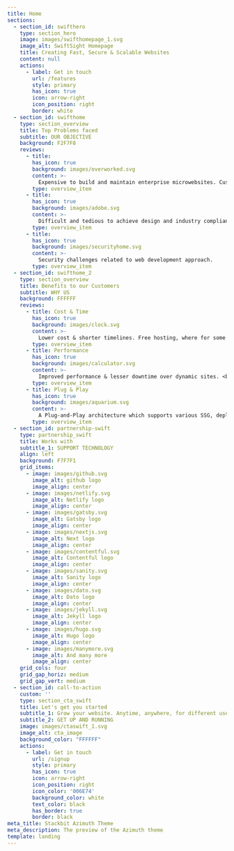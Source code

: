 ```yaml
---
title: Home
sections:
  - section_id: swifthero
    type: section_hero
    image: images/swifthomepage_1.svg
    image_alt: SwiftSight Homepage
    title: Creating Fast, Secure & Scalable Websites
    content: null
    actions:
      - label: Get in touch
        url: /features
        style: primary
        has_icon: true
        icon: arrow-right
        icon_position: right
        border: white
  - section_id: swifthome
    type: section_overview
    title: Top Problems faced
    subtitle: OUR OBJECTIVE
    background: F2F7F8
    reviews:
      - title:
        has_icon: true
        background: images/overworked.svg
        content: >-
          Expensive to build and maintain enterprise microwebsites. Custom building or using COTS products incurs heavy effort & licensing costs.
        type: overview_item
      - title: 
        has_icon: true
        background: images/adobe.svg
        content: >-
          Difficult and tedious to achieve design and industry compliance.
        type: overview_item
      - title: 
        has_icon: true
        background: images/securityhome.svg
        content: >-
          Security challenges related to web development approach.
        type: overview_item
  - section_id: swifthome_2
    type: section_overview
    title: Benefits to our Customers
    subtitle: WHY US
    background: FFFFFF
    reviews:
      - title: Cost & Time
        has_icon: true
        background: images/clock.svg
        content: >-
          Lower cost & shorter timelines. Free hosting, where for some cases, there is an existing central service, like WOG Isomer.
        type: overview_item
      - title: Performance
        has_icon: true
        background: images/calculator.svg
        content: >-
          Improved performance & lesser downtime over dynamic sites. <br> Improved security over dynamic sites. Lower attack surface due to nature of static/serverless sites.
        type: overview_item
      - title: Plug & Play
        has_icon: true
        background: images/aquarium.svg
        content: >-
          A Plug-and-Play architecture which supports various SSG, deployment, cloud & headless CMS integration.
        type: overview_item
  - section_id: partnership-swift
    type: partnership_swift
    title: Works with
    subtitle_1: SUPPORT TECHNOLOGY
    align: left
    background: F7F7F1
    grid_items:
      - image: images/github.svg
        image_alt: github logo
        image_align: center
      - image: images/netlify.svg
        image_alt: Netlify logo
        image_align: center
      - image: images/gatsby.svg
        image_alt: Gatsby logo
        image_align: center
      - image: images/nextjs.svg
        image_alt: Next logo
        image_align: center
      - image: images/contentful.svg
        image_alt: Contentful logo
        image_align: center
      - image: images/sanity.svg
        image_alt: Sanity logo
        image_align: center
      - image: images/dato.svg
        image_alt: Dato logo
        image_align: center
      - image: images/jekyll.svg
        image_alt: Jekyll logo
        image_align: center
      - image: images/hugo.svg
        image_alt: Hugo logo
        image_align: center
      - image: images/manymore.svg
        image_alt: And many more
        image_align: center
    grid_cols: four
    grid_gap_horiz: medium
    grid_gap_vert: medium
  - section_id: call-to-action
    custom: ''
    type: section_cta_swift
    title: Let's get you started
    subtitle_1: Grow your website. Anytime, anywhere, for different use cases.
    subtitle_2: GET UP AND RUNNING
    image: images/ctaswift_1.svg
    image_alt: cta_image
    background_color: "FFFFFF"
    actions:
      - label: Get in touch
        url: /signup
        style: primary
        has_icon: true
        icon: arrow-right
        icon_position: right
        icon_color: '006E74'
        background_color: white
        text_color: black
        has_border: true
        border: black
meta_title: Stackbit Azimuth Theme
meta_description: The preview of the Azimuth theme
template: landing
---
```

